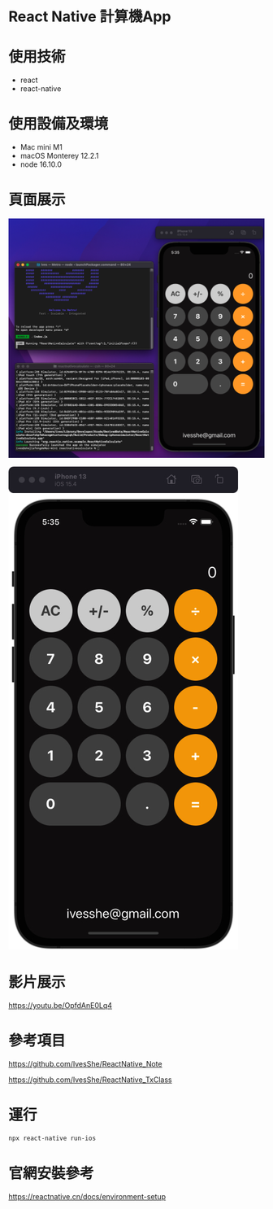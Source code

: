 # React Native 計算機App

# 使用技術

- react
- react-native

# 使用設備及環境

- Mac mini M1
- macOS Monterey 12.2.1
- node 16.10.0

# 頁面展示

![image](./images/Xnip2022-03-26_17-35-36.jpg)

![image](./images/Xnip2022-03-26_17-35-25.jpg)

# 影片展示

https://youtu.be/OpfdAnE0Lq4

# 參考項目

https://github.com/IvesShe/ReactNative_Note

https://github.com/IvesShe/ReactNative_TxClass

# 運行

```bash
npx react-native run-ios
```

# 官網安裝參考

https://reactnative.cn/docs/environment-setup

